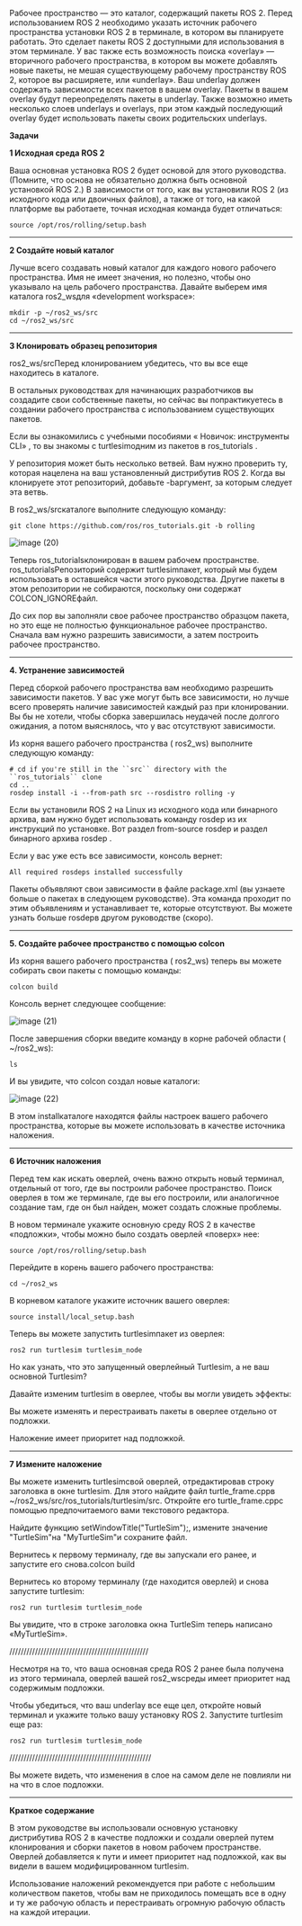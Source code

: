 Рабочее пространство — это каталог, содержащий пакеты ROS 2. Перед использованием ROS 2 необходимо указать источник рабочего пространства установки ROS 2 в терминале, в котором вы планируете работать. Это сделает пакеты ROS 2 доступными для использования в этом терминале.
У вас также есть возможность поиска «overlay» — вторичного рабочего пространства, в котором вы можете добавлять новые пакеты, не мешая существующему рабочему пространству ROS 2, которое вы расширяете, или «underlay». Ваш underlay должен содержать зависимости всех пакетов в вашем overlay. Пакеты в вашем overlay будут переопределять пакеты в underlay. Также возможно иметь несколько слоев underlays и overlays, при этом каждый последующий overlay будет использовать пакеты своих родительских underlays.

**Задачи**

**1 Исходная среда ROS 2**

Ваша основная установка ROS 2 будет основой для этого руководства. (Помните, что основа не обязательно должна быть основной установкой ROS 2.)
В зависимости от того, как вы установили ROS 2 (из исходного кода или двоичных файлов), а также от того, на какой платформе вы работаете, точная исходная команда будет отличаться:

~~~
source /opt/ros/rolling/setup.bash
~~~

---

**2 Создайте новый каталог**

Лучше всего создавать новый каталог для каждого нового рабочего пространства. Имя не имеет значения, но полезно, чтобы оно указывало на цель рабочего пространства. Давайте выберем имя каталога ros2_wsдля «development workspace»:

~~~
mkdir -p ~/ros2_ws/src
cd ~/ros2_ws/src
~~~

---

**3 Клонировать образец репозитория**

ros2_ws/srcПеред клонированием убедитесь, что вы все еще находитесь в каталоге.

В остальных руководствах для начинающих разработчиков вы создадите свои собственные пакеты, но сейчас вы попрактикуетесь в создании рабочего пространства с использованием существующих пакетов.

Если вы ознакомились с учебными пособиями « Новичок: инструменты CLI» , то вы знакомы с turtlesimодним из пакетов в ros_tutorials .

У репозитория может быть несколько ветвей. Вам нужно проверить ту, которая нацелена на ваш установленный дистрибутив ROS 2. Когда вы клонируете этот репозиторий, добавьте -bаргумент, за которым следует эта ветвь.

В ros2_ws/srcкаталоге выполните следующую команду:

~~~
git clone https://github.com/ros/ros_tutorials.git -b rolling
~~~

![image (20)](https://github.com/user-attachments/assets/d57f9cfa-a074-42de-a3c4-15a84d1756f0)


Теперь ros_tutorialsклонирован в вашем рабочем пространстве. ros_tutorialsРепозиторий содержит turtlesimпакет, который мы будем использовать в оставшейся части этого руководства. Другие пакеты в этом репозитории не собираются, поскольку они содержат COLCON_IGNOREфайл.

До сих пор вы заполняли свое рабочее пространство образцом пакета, но это еще не полностью функциональное рабочее пространство. Сначала вам нужно разрешить зависимости, а затем построить рабочее пространство.

---

**4. Устранение зависимостей**

Перед сборкой рабочего пространства вам необходимо разрешить зависимости пакетов. У вас уже могут быть все зависимости, но лучше всего проверять наличие зависимостей каждый раз при клонировании. Вы бы не хотели, чтобы сборка завершилась неудачей после долгого ожидания, а потом выяснялось, что у вас отсутствуют зависимости.

Из корня вашего рабочего пространства ( ros2_ws) выполните следующую команду:

~~~
# cd if you're still in the ``src`` directory with the ``ros_tutorials`` clone
cd ..
rosdep install -i --from-path src --rosdistro rolling -y
~~~

Если вы установили ROS 2 на Linux из исходного кода или бинарного архива, вам нужно будет использовать команду rosdep из их инструкций по установке. Вот раздел from-source rosdep и раздел бинарного архива rosdep .

Если у вас уже есть все зависимости, консоль вернет:

~~~
All required rosdeps installed successfully
~~~

Пакеты объявляют свои зависимости в файле package.xml (вы узнаете больше о пакетах в следующем руководстве). Эта команда проходит по этим объявлениям и устанавливает те, которые отсутствуют. Вы можете узнать больше rosdepв другом руководстве (скоро).

---

**5. Создайте рабочее пространство с помощью colcon**

Из корня вашего рабочего пространства ( ros2_ws) теперь вы можете собирать свои пакеты с помощью команды:

~~~
colcon build
~~~

Консоль вернет следующее сообщение:

![image (21)](https://github.com/user-attachments/assets/9ff821b8-9317-40d8-bee7-0ae101e44336)

После завершения сборки введите команду в корне рабочей области ( ~/ros2_ws):

~~~
ls
~~~

И вы увидите, что colcon создал новые каталоги:

![image (22)](https://github.com/user-attachments/assets/d4f8fbf4-4137-4904-87f4-5f72b5713097)

В этом installкаталоге находятся файлы настроек вашего рабочего пространства, которые вы можете использовать в качестве источника наложения.

---

**6 Источник наложения**

Перед тем как искать оверлей, очень важно открыть новый терминал, отдельный от того, где вы построили рабочее пространство. Поиск оверлея в том же терминале, где вы его построили, или аналогичное создание там, где он был найден, может создать сложные проблемы.

В новом терминале укажите основную среду ROS 2 в качестве «подложки», чтобы можно было создать оверлей «поверх» нее:

~~~
source /opt/ros/rolling/setup.bash
~~~

Перейдите в корень вашего рабочего пространства:

~~~
cd ~/ros2_ws
~~~

В корневом каталоге укажите источник вашего оверлея:

~~~
source install/local_setup.bash
~~~

Теперь вы можете запустить turtlesimпакет из оверлея:

~~~
ros2 run turtlesim turtlesim_node
~~~

Но как узнать, что это запущенный оверлейный Turtlesim, а не ваш основной Turtlesim?

Давайте изменим turtlesim в оверлее, чтобы вы могли увидеть эффекты:

Вы можете изменять и перестраивать пакеты в оверлее отдельно от подложки.

Наложение имеет приоритет над подложкой.

---

**7 Измените наложение**

Вы можете изменить turtlesimсвой оверлей, отредактировав строку заголовка в окне turtlesim. Для этого найдите файл turtle_frame.cppв ~/ros2_ws/src/ros_tutorials/turtlesim/src. Откройте его turtle_frame.cppс помощью предпочитаемого вами текстового редактора.

Найдите функцию setWindowTitle("TurtleSim");, измените значение "TurtleSim"на "MyTurtleSim"и сохраните файл.

Вернитесь к первому терминалу, где вы запускали его ранее, и запустите его снова.colcon build

Вернитесь ко второму терминалу (где находится оверлей) и снова запустите turtlesim:

~~~
ros2 run turtlesim turtlesim_node
~~~

Вы увидите, что в строке заголовка окна TurtleSim теперь написано «MyTurtleSim».

/////////////////////////////////////////////////

Несмотря на то, что ваша основная среда ROS 2 ранее была получена из этого терминала, оверлей вашей ros2_wsсреды имеет приоритет над содержимым подложки.

Чтобы убедиться, что ваш underlay все еще цел, откройте новый терминал и укажите только вашу установку ROS 2. Запустите turtlesim еще раз:

~~~
ros2 run turtlesim turtlesim_node
~~~

//////////////////////////////////////////////////

Вы можете видеть, что изменения в слое на самом деле не повлияли ни на что в слое подложки.

---

**Краткое содержание**

В этом руководстве вы использовали основную установку дистрибутива ROS 2 в качестве подложки и создали оверлей путем клонирования и сборки пакетов в новом рабочем пространстве. Оверлей добавляется к пути и имеет приоритет над подложкой, как вы видели в вашем модифицированном turtlesim.

Использование наложений рекомендуется при работе с небольшим количеством пакетов, чтобы вам не приходилось помещать все в одну и ту же рабочую область и перестраивать огромную рабочую область на каждой итерации.
